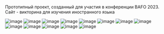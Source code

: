 Прототипный проект, созданный для участия в конференции BAFO 2023.
Сайт - викторина для изучения иностранного языка

![image](https://github.com/quanuhs/quiz-sut/assets/37934662/6cc67356-0524-456d-bebd-0441dd98cbfe)
![image](https://github.com/quanuhs/quiz-sut/assets/37934662/14999a50-54bc-4f70-9a89-dfc2ed6e6b70)
![image](https://github.com/quanuhs/quiz-sut/assets/37934662/df8dce24-070c-457e-9450-645073b8fb42)
![image](https://github.com/quanuhs/quiz-sut/assets/37934662/1cebd0e4-32db-4ee0-bd45-e33558d497ba)
![image](https://github.com/quanuhs/quiz-sut/assets/37934662/29187ff7-988c-4092-a8bf-63ae783caff2)
![image](https://github.com/quanuhs/quiz-sut/assets/37934662/715a42fc-92d8-49af-aca5-eb00a48d4cb3)
![image](https://github.com/quanuhs/quiz-sut/assets/37934662/0a9cf83d-7ff4-4229-886f-86c1df67d00f)
![image](https://github.com/quanuhs/quiz-sut/assets/37934662/bfa218f0-d360-450c-8fd6-ef7a3d5003b2)
![image](https://github.com/quanuhs/quiz-sut/assets/37934662/9c31603b-187b-4e8c-8eb1-9b13eda601c1)
![image](https://github.com/quanuhs/quiz-sut/assets/37934662/e6382dd8-be28-4333-9c9a-394c680ae31c)
![image](https://github.com/quanuhs/quiz-sut/assets/37934662/afb213f4-8005-4931-b922-2b9332988b30)
![image](https://github.com/quanuhs/quiz-sut/assets/37934662/a3c442ba-afc3-4b60-b0ff-f40abad55b42)
![image](https://github.com/quanuhs/quiz-sut/assets/37934662/7eb6b946-0c73-433f-9419-ba6b67e0a13e)
